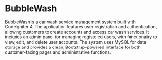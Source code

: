 # BubbleWash

BubbleWash is a car wash service management system built with CodeIgniter 4. The application features user registration and authentication, allowing customers to create accounts and access car wash services. It includes an admin panel for managing registered users, with functionality to view, edit, and delete user accounts. The system uses MySQL for data storage and provides a clean, Bootstrap-powered interface for both customer-facing pages and administrative functions.
